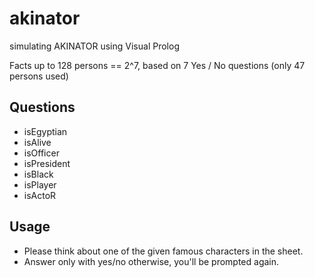 # akinator

simulating AKINATOR using Visual Prolog

Facts up to 128 persons == 2^7, based on 7 Yes / No questions (only 47 persons used)

## Questions
   * isEgyptian
   * isAlive
   * isOfficer
   * isPresident
   * isBlack
   * isPlayer
   * isActoR

## Usage

 * Please think about one of the given famous characters in the sheet.
 * Answer only with yes/no otherwise, you'll be prompted again.
